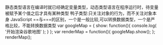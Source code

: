 静态类型语言在编译时就已经确定变量类型，动态类型语言在程序运行时，待变量被赋予某个值之后才具有某种类型
鸭子类型:只关注对象的行为，而不关注对象本身
JavaScript ==与===的区别，一个是一般比较,可以转换数据类型，一个是严格比较，不能转换数据类型
var googleMap = {
show: function(){
console.log( '开始渲染谷歌地图' );
}
};
var renderMap = function(){
googleMap.show();
};
renderMap();
